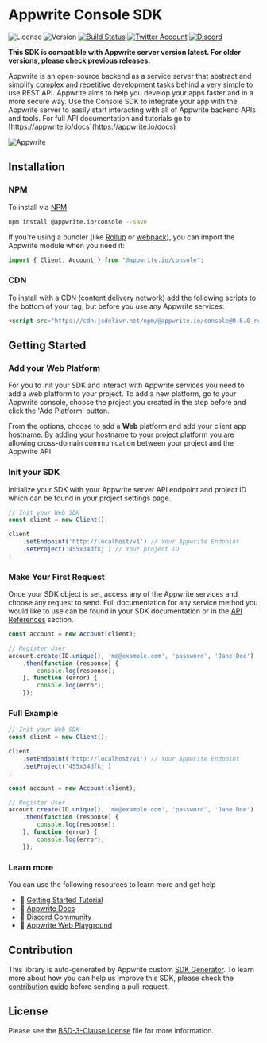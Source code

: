 # Appwrite Console SDK

![License](https://img.shields.io/github/license/appwrite/sdk-for-console.svg?style=flat-square)
![Version](https://img.shields.io/badge/api%20version-1.4.13-blue.svg?style=flat-square)
[![Build Status](https://img.shields.io/travis/com/appwrite/sdk-generator?style=flat-square)](https://travis-ci.com/appwrite/sdk-generator)
[![Twitter Account](https://img.shields.io/twitter/follow/appwrite?color=00acee&label=twitter&style=flat-square)](https://twitter.com/appwrite)
[![Discord](https://img.shields.io/discord/564160730845151244?label=discord&style=flat-square)](https://appwrite.io/discord)

**This SDK is compatible with Appwrite server version latest. For older versions, please check [previous releases](https://github.com/appwrite/sdk-for-console/releases).**

Appwrite is an open-source backend as a service server that abstract and simplify complex and repetitive development tasks behind a very simple to use REST API. Appwrite aims to help you develop your apps faster and in a more secure way. Use the Console SDK to integrate your app with the Appwrite server to easily start interacting with all of Appwrite backend APIs and tools. For full API documentation and tutorials go to [https://appwrite.io/docs](https://appwrite.io/docs)

![Appwrite](https://appwrite.io/images/github.png)

## Installation

### NPM

To install via [NPM](https://www.npmjs.com/):

```bash
npm install @appwrite.io/console --save
```

If you're using a bundler (like [Rollup](https://rollupjs.org/) or [webpack](https://webpack.js.org/)), you can import the Appwrite module when you need it:

```js
import { Client, Account } from "@appwrite.io/console";
```

### CDN

To install with a CDN (content delivery network) add the following scripts to the bottom of your <body> tag, but before you use any Appwrite services:

```html
<script src="https://cdn.jsdelivr.net/npm/@appwrite.io/console@0.6.0-rc.7"></script>
```


## Getting Started

### Add your Web Platform
For you to init your SDK and interact with Appwrite services you need to add a web platform to your project. To add a new platform, go to your Appwrite console, choose the project you created in the step before and click the 'Add Platform' button.

From the options, choose to add a **Web** platform and add your client app hostname. By adding your hostname to your project platform you are allowing cross-domain communication between your project and the Appwrite API.

### Init your SDK
Initialize your SDK with your Appwrite server API endpoint and project ID which can be found in your project settings page.

```js
// Init your Web SDK
const client = new Client();

client
    .setEndpoint('http://localhost/v1') // Your Appwrite Endpoint
    .setProject('455x34dfkj') // Your project ID
;
```

### Make Your First Request
Once your SDK object is set, access any of the Appwrite services and choose any request to send. Full documentation for any service method you would like to use can be found in your SDK documentation or in the [API References](https://appwrite.io/docs) section.

```js
const account = new Account(client);

// Register User
account.create(ID.unique(), 'me@example.com', 'password', 'Jane Doe')
    .then(function (response) {
        console.log(response);
    }, function (error) {
        console.log(error);
    });

```

### Full Example
```js
// Init your Web SDK
const client = new Client();

client
    .setEndpoint('http://localhost/v1') // Your Appwrite Endpoint
    .setProject('455x34dfkj')
;

const account = new Account(client);

// Register User
account.create(ID.unique(), 'me@example.com', 'password', 'Jane Doe')
    .then(function (response) {
        console.log(response);
    }, function (error) {
        console.log(error);
    });
```

### Learn more
You can use the following resources to learn more and get help
- 🚀 [Getting Started Tutorial](https://appwrite.io/docs/getting-started-for-web)
- 📜 [Appwrite Docs](https://appwrite.io/docs)
- 💬 [Discord Community](https://appwrite.io/discord)
- 🚂 [Appwrite Web Playground](https://github.com/appwrite/playground-for-web)


## Contribution

This library is auto-generated by Appwrite custom [SDK Generator](https://github.com/appwrite/sdk-generator). To learn more about how you can help us improve this SDK, please check the [contribution guide](https://github.com/appwrite/sdk-generator/blob/master/CONTRIBUTING.md) before sending a pull-request.

## License

Please see the [BSD-3-Clause license](https://raw.githubusercontent.com/appwrite/appwrite/master/LICENSE) file for more information.